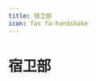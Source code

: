 ```yaml
---
title: 宿卫部
icon: fas fa-handshake
---
```


# 宿卫部

<div class="catalog-display-container">
  <Catalog base="/DormSanitation/" />
</div>
